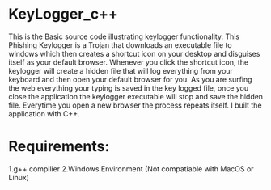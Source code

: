 # KeyLogger_c++
This is the Basic source code illustrating keylogger functionality.
This Phishing Keylogger is a Trojan that downloads an executable file to windows which then creates a shortcut icon on your desktop and disguises itself as your default browser. Whenever you click the shortcut icon, the keylogger will create a hidden file that will log everything from your keyboard and then open your default browser for you. As you are surfing the web everything your typing is saved in the key logged file, once you close the application the keylogger executable will stop and save the hidden file. Everytime you open a new browser the process repeats itself. I built the application with C++.

# Requirements:
1.g++ compilier
2.Windows Environment (Not compatiable with MacOS or Linux)
